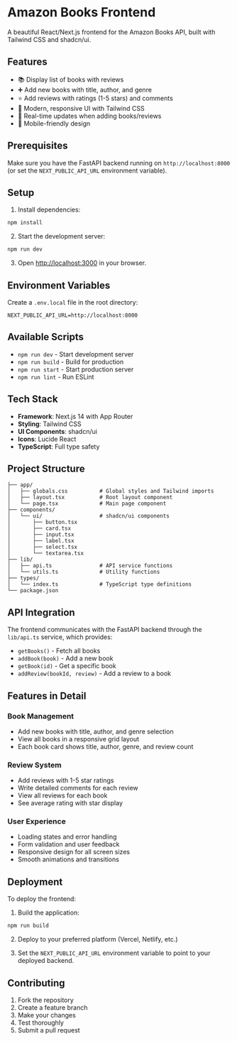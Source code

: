 # Amazon Books Frontend

A beautiful React/Next.js frontend for the Amazon Books API, built with Tailwind CSS and shadcn/ui.

## Features

- 📚 Display list of books with reviews
- ➕ Add new books with title, author, and genre
- ⭐ Add reviews with ratings (1-5 stars) and comments
- 🎨 Modern, responsive UI with Tailwind CSS
- 🔄 Real-time updates when adding books/reviews
- 📱 Mobile-friendly design

## Prerequisites

Make sure you have the FastAPI backend running on `http://localhost:8000` (or set the `NEXT_PUBLIC_API_URL` environment variable).

## Setup

1. Install dependencies:
```bash
npm install
```

2. Start the development server:
```bash
npm run dev
```

3. Open [http://localhost:3000](http://localhost:3000) in your browser.

## Environment Variables

Create a `.env.local` file in the root directory:

```env
NEXT_PUBLIC_API_URL=http://localhost:8000
```

## Available Scripts

- `npm run dev` - Start development server
- `npm run build` - Build for production
- `npm run start` - Start production server
- `npm run lint` - Run ESLint

## Tech Stack

- **Framework**: Next.js 14 with App Router
- **Styling**: Tailwind CSS
- **UI Components**: shadcn/ui
- **Icons**: Lucide React
- **TypeScript**: Full type safety

## Project Structure

```
├── app/
│   ├── globals.css          # Global styles and Tailwind imports
│   ├── layout.tsx           # Root layout component
│   └── page.tsx             # Main page component
├── components/
│   └── ui/                  # shadcn/ui components
│       ├── button.tsx
│       ├── card.tsx
│       ├── input.tsx
│       ├── label.tsx
│       ├── select.tsx
│       └── textarea.tsx
├── lib/
│   ├── api.ts               # API service functions
│   └── utils.ts             # Utility functions
├── types/
│   └── index.ts             # TypeScript type definitions
└── package.json
```

## API Integration

The frontend communicates with the FastAPI backend through the `lib/api.ts` service, which provides:

- `getBooks()` - Fetch all books
- `addBook(book)` - Add a new book
- `getBook(id)` - Get a specific book
- `addReview(bookId, review)` - Add a review to a book

## Features in Detail

### Book Management
- Add new books with title, author, and genre selection
- View all books in a responsive grid layout
- Each book card shows title, author, genre, and review count

### Review System
- Add reviews with 1-5 star ratings
- Write detailed comments for each review
- View all reviews for each book
- See average rating with star display

### User Experience
- Loading states and error handling
- Form validation and user feedback
- Responsive design for all screen sizes
- Smooth animations and transitions

## Deployment

To deploy the frontend:

1. Build the application:
```bash
npm run build
```

2. Deploy to your preferred platform (Vercel, Netlify, etc.)

3. Set the `NEXT_PUBLIC_API_URL` environment variable to point to your deployed backend.

## Contributing

1. Fork the repository
2. Create a feature branch
3. Make your changes
4. Test thoroughly
5. Submit a pull request 